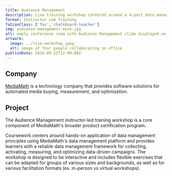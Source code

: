 ```yaml
---
title: Audience Management
description: Live training workshop centered around a 4-part data management framework
format: Instructor Led Training
faIconClass: ['fas','chalkboard-teacher']
img: audience-management-mock.jpg
alt: empty conference room with Audience Management slide displayed on screen
artwork:
  image: ../live-workshop.jpeg
  alt: image of four people collaborating in office
publishDate: 2016-09-22T12:00:00Z
---
```


## Company

[MediaMath](https://mediamath.com) is a technology company that provides software solutions for automated media buying, measurement, and optimization.

## Project

The Audience Management instructor-led training workshop is a core component of MediaMath's broader product certification program.
<!--
<artwork :artwork="artwork"></artwork>
-->
Coursework centers around hands-on application of data management principles using MediaMath's data management platform and provides learners with a reliable data management framework for collecting, activating, measuring, and optimizing data-driven campaigns. The workshop is designed to be interactive and includes flexible exercises that can be adapted for groups of various sizes and backgrounds, as well as for various facilitation formats (ex. in-person vs virtual workshops).